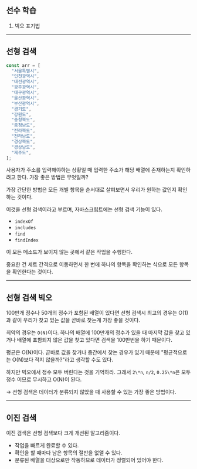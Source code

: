 ## 선수 학습

1. 빅오 표기법

---

## 선형 검색

```js
const arr = [
  "서울특별시",
  "인천광역시",
  "대전광역시",
  "광주광역시",
  "대구광역시",
  "울산광역시",
  "부산광역시",
  "경기도",
  "강원도",
  "충청북도",
  "충청남도",
  "전라북도",
  "전라남도",
  "경상북도",
  "경상남도",
  "제주도",
];
```

사용자가 주소를 입력해야하는 상황일 때 입력한 주소가 해당 배열에 존재하는지 확인하려고 한다. 가장 좋은 방법은 무엇일까?

가장 간단한 방법은 모든 개별 항목을 순서대로 살펴보면서 우리가 원하는 값인지 확인하는 것이다.

이것을 선형 검색이라고 부르며, 자바스크립트에는 선형 검색 기능이 있다.

- `indexOf`
- `includes`
- `find`
- `findIndex`

이 모든 메소드가 보이지 않는 곳에서 같은 작업을 수행한다.

중요한 건 세트 간격으로 이동하면서 한 번에 하나의 항목을 확인하는 식으로 모든 항목을 확인한다는 것이다.

---

## 선형 검색 빅오

100만개 정수나 50개의 정수가 포함된 배열이 있다면 선형 검색시 최고의 경우는 O(1)과 같이 우리가 찾고 있는 값을 곧바로 찾는게 가장 좋을 것이다.

최악의 경우는 `O(N)`이다. 하나의 배열에 100만개의 정수가 있을 때 마지막 값을 찾고 있거나 배열에 포함되지 않은 값을 찾고 있다면 검색을 100만번을 하기 때문이다.

평균은 O(N)이다. 곧바로 값을 찾거나 중간에서 찾는 경우가 있기 때문에 "평균적으로는 O(N)보다 적지 않을까?"라고 생각할 수도 있다.

하지만 빅오에서 정수 모두 버린다는 것을 기억하라. 그래서 `2\*n`, `n/2`, `0.25\*n`은 모두 정수 이므로 무시하고 O(N)이 된다.

&#8594; 선형 검색은 데이터가 분류되지 않았을 때 사용할 수 있는 가장 좋은 방법이다.

---

## 이진 검색

이진 검색은 선형 검색보다 크게 개선된 알고리즘이다.

- 작업을 빠르게 완료할 수 있다.
- 확인을 할 때마다 남은 항목의 절반을 없앨 수 있다.
- 분류된 배열을 대상으로만 작동하므로 데이터가 정렬되어 있어야 한다.
